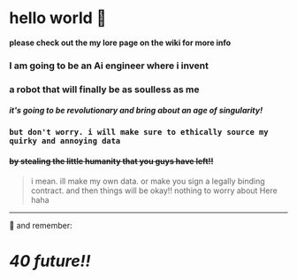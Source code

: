 # hello world 👋
 **please check out the my lore page on the wiki for more info**
### **I am going to be an Ai engineer where i invent**
### **a robot that will finally be as soulless as me**
#### *it's going to be revolutionary and bring about an age of singularity!*
### **`but don't worry. i will make sure to ethically source my quirky and annoying data`**
#### ~~by stealing the little humanity that you guys have left!!~~
> i mean. ill make my own data. or make you sign a legally binding contract.
and then things will be okay!! nothing to worry about Here haha
---
🤑 and remember:

# *40 future!!*
